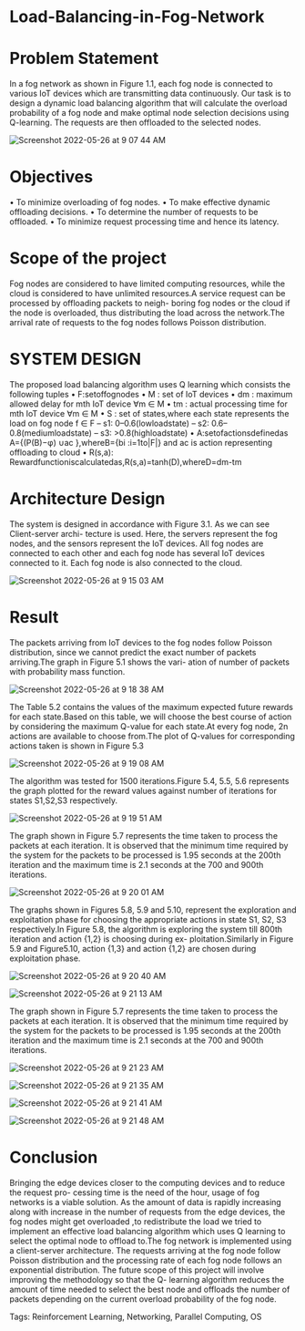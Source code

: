 # Load-Balancing-in-Fog-Network
# Problem Statement
In a fog network as shown in Figure 1.1, each fog node is connected to various IoT devices which are transmitting data continuously. Our task is to design a dynamic load balancing algorithm that will calculate the overload probability of a fog node and make optimal node selection decisions using Q-learning. The requests are then offloaded to the selected nodes.

![Screenshot 2022-05-26 at 9 07 44 AM](https://user-images.githubusercontent.com/91361896/170411170-7e200f7d-7558-4e2c-aa41-25560afd65d2.png)

# Objectives
• To minimize overloading of fog nodes.
• To make effective dynamic offloading decisions.
• To determine the number of requests to be offloaded.
• To minimize request processing time and hence its latency.

# Scope of the project
Fog nodes are considered to have limited computing resources, while the cloud is considered to have unlimited resources.A service request can be processed by offloading packets to neigh- boring fog nodes or the cloud if the node is overloaded, thus distributing the load across the network.The arrival rate of requests to the fog nodes follows Poisson distribution.

# SYSTEM DESIGN
The proposed load balancing algorithm uses Q learning which consists the following tuples
• F:setoffognodes
• M : set of IoT devices
• dm : maximum allowed delay for mth IoT device ∀m ∈ M
• tm : actual processing time for mth IoT device ∀m ∈ M
• S : set of states,where each state represents the load on fog node f ∈ F
– s1: 0–0.6(lowloadstate)
– s2: 0.6–0.8(mediumloadstate) – s3: >0.8(highloadstate)
• A:setofactionsdefinedas A={(P(B)−φ) ∪ac },whereB={bi :i=1to|F|} and ac is action representing offloading to cloud
• R(s,a): Rewardfunctioniscalculatedas,R(s,a)=tanh(D),whereD=dm-tm

# Architecture Design
The system is designed in accordance with Figure 3.1. As we can see Client-server archi- tecture is used. Here, the servers represent the fog nodes, and the sensors represent the IoT devices. All fog nodes are connected to each other and each fog node has several IoT devices connected to it. Each fog node is also connected to the cloud.

![Screenshot 2022-05-26 at 9 15 03 AM](https://user-images.githubusercontent.com/91361896/170411842-b1b603b7-fa5f-4b68-a0e2-3a58631e5aa2.png)

# Result
The packets arriving from IoT devices to the fog nodes follow Poisson distribution, since we cannot predict the exact number of packets arriving.The graph in Figure 5.1 shows the vari- ation of number of packets with probability mass function.

![Screenshot 2022-05-26 at 9 18 38 AM](https://user-images.githubusercontent.com/91361896/170412134-3fa7111b-443d-46ac-b8a3-0e81a2e71b82.png)


The Table 5.2 contains the values of the maximum expected future rewards for each state.Based on this table, we will choose the best course of action by considering the maximum Q-value for each state.At every fog node, 2n actions are available to choose from.The plot of Q-values for corresponding actions taken is shown in Figure 5.3

![Screenshot 2022-05-26 at 9 19 08 AM](https://user-images.githubusercontent.com/91361896/170412176-a47f5492-87c6-427d-b12d-229f863d44f8.png)

The algorithm was tested for 1500 iterations.Figure 5.4, 5.5, 5.6 represents the graph plotted for the reward values against number of iterations for states S1,S2,S3 respectively.

![Screenshot 2022-05-26 at 9 19 51 AM](https://user-images.githubusercontent.com/91361896/170412263-9f8fc627-409b-40ab-aeb9-dc6f8190902e.png)


The graph shown in Figure 5.7 represents the time taken to process the packets at each iteration. It is observed that the minimum time required by the system for the packets to be processed is 1.95 seconds at the 200th iteration and the maximum time is 2.1 seconds at the 700 and 900th iterations.

![Screenshot 2022-05-26 at 9 20 01 AM](https://user-images.githubusercontent.com/91361896/170412276-a307b50f-b061-4572-bff9-ed21c7a1c5d0.png)

The graphs shown in Figures 5.8, 5.9 and 5.10, represent the exploration and exploitation phase for choosing the appropriate actions in state S1, S2, S3 respectively.In Figure 5.8, the algorithm is exploring the system till 800th iteration and action {1,2} is choosing during ex- ploitation.Similarly in Figure 5.9 and Figure5.10, action {1,3} and action {1,2} are chosen during exploitation phase.

![Screenshot 2022-05-26 at 9 20 40 AM](https://user-images.githubusercontent.com/91361896/170412326-86e13123-193e-4ff7-9492-3a15f046739f.png)

![Screenshot 2022-05-26 at 9 21 13 AM](https://user-images.githubusercontent.com/91361896/170412518-b183e061-c9f4-43cc-9295-5c28d7da1b7f.png)

The graph shown in Figure 5.7 represents the time taken to process the packets at each iteration. It is observed that the minimum time required by the system for the packets to be processed is 1.95 seconds at the 200th iteration and the maximum time is 2.1 seconds at the 700 and 900th iterations.

![Screenshot 2022-05-26 at 9 21 23 AM](https://user-images.githubusercontent.com/91361896/170412523-1d97cbce-f96d-49d2-bfd6-87d058e5a9d7.png)

![Screenshot 2022-05-26 at 9 21 35 AM](https://user-images.githubusercontent.com/91361896/170412532-0575b5f0-b94c-4802-89b7-2454e1b0538f.png)

![Screenshot 2022-05-26 at 9 21 41 AM](https://user-images.githubusercontent.com/91361896/170412540-f603eba2-ee99-48a8-a204-9f3a717f90fa.png)

![Screenshot 2022-05-26 at 9 21 48 AM](https://user-images.githubusercontent.com/91361896/170412548-6abb7a50-e8d5-460a-b885-5037df80cd03.png)

# Conclusion
Bringing the edge devices closer to the computing devices and to reduce the request pro- cessing time is the need of the hour, usage of fog networks is a viable solution. As the amount of data is rapidly increasing along with increase in the number of requests from the edge devices, the fog nodes might get overloaded ,to redistribute the load we tried to implement an effective load balancing algorithm which uses Q learning to select the optimal node to offload to.The fog network is implemented using a client-server architecture. The requests arriving at the fog node follow Poisson distribution and the processing rate of each fog node follows an exponential distribution.
The future scope of this project will involve improving the methodology so that the Q- learning algorithm reduces the amount of time needed to select the best node and offloads the number of packets depending on the current overload probability of the fog node.


Tags: Reinforcement Learning, Networking, Parallel Computing, OS
